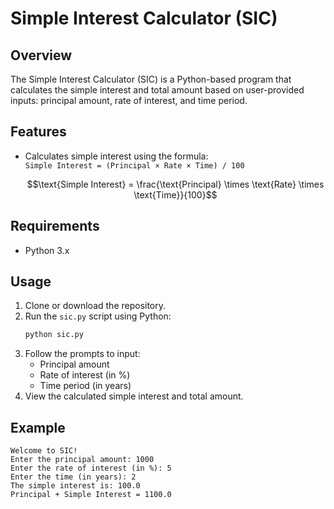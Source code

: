 # Simple Interest Calculator (SIC)

## Overview
The Simple Interest Calculator (SIC) is a Python-based program that calculates the simple interest and total amount based on user-provided inputs: principal amount, rate of interest, and time period.

## Features
- Calculates simple interest using the formula:  
   `Simple Interest = (Principal × Rate × Time) / 100`

   $$\text{Simple Interest} = \frac{\text{Principal} \times \text{Rate} \times \text{Time}}{100}$$


## Requirements
- Python 3.x

## Usage
1. Clone or download the repository.
2. Run the `sic.py` script using Python:
   ```bash
   python sic.py
   ```
3. Follow the prompts to input:
   - Principal amount
   - Rate of interest (in %)
   - Time period (in years)
4. View the calculated simple interest and total amount.

## Example
```plaintext
Welcome to SIC!
Enter the principal amount: 1000
Enter the rate of interest (in %): 5
Enter the time (in years): 2
The simple interest is: 100.0
Principal + Simple Interest = 1100.0
```
